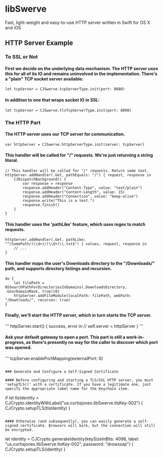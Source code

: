 # libSwerve
Fast, light-weight and easy-to-use HTTP server written in Swift for OS X and iOS

## HTTP Server Example

### To SSL or Not

#### First we decide on the underlying data mechanism. The HTTP server uses this for all of its IO and remains uninvolved in the implementation. There's a "plain" TCP socket server available:
```
let tcpServer = CJSwerve.tcpServerType.init(port: 8080)
```

#### In addition to one that wraps socket IO in SSL:
```
let tcpServer = CJSwerve.tlsTcpServerType.init(port: 8080)
```

### The HTTP Part

#### The HTTP server uses our TCP server for communication.
```
var httpServer = CJSwerve.httpServerType.init(server: tcpServer)
```

#### This handler will be called for "/" requests. We're just returning a string literal.
```
// This handler will be called for "/" requests. Return some text.
httpServer.addHandler(.Get, pathEquals: "/") { request, response in
	CJDispatchBackground() {
		var response = response
		response.addHeader("Content-Type", value: "text/plain")
		response.addHeader("Content-Length", value: 15)
		response.addHeader("Connection", value: "keep-alive")
		response.write("This is a test.")
		response.finish()
	}
}
```

#### This handler uses the 'pathLike' feature, which uses regex to match requests.
```
httpServer.addHandler(.Get, pathLike: "^/SomePath/(\\d+)/(\\d+)\\.txt$") { values, request, response in
	// ...
}
```

#### This handler maps the user's Downloads directory to the "/Downloads/" path, and supports directory listings and recursion.
```
do {
	let filePath = NSSearchPathForDirectoriesInDomains(.DownloadsDirectory, .UserDomainMask, true)[0]
	httpServer.addFileModule(localPath: filePath, webPath: "/Downloads/", recurses: true)
}
```

#### Finally, we'll start the HTTP server, which in turn starts the TCP server.
'''
httpServer.start() { success, error in
	// self.server = httpServer
}
'''


#### Ask your default gateway to open a port. This part is still a work-in-progress, as there's presently no way for the caller to discover which port was opened.
'''
tcpServer.enablePortMapping(externalPort: 0)
```

### Generate and Configure a Self-Signed Certificate

#### Before configuring and starting a TLS/SSL HTTP server, you must 'setupTLS()' with a certificate. If you have a legitimate one, just specify the appropriate label name for the Keychain item.
```
if let tlsIdentity = CJCrypto.identityWithLabel("us.curtisjones.libSwerve.tlsKey-002") {
CJCrypto.setupTLS(tlsIdentity)
}
```

#### Otherwise (and subsequently), you can easily generate a self-signed certificate. Browsers will balk, but the connection will still be encrypted.
```
let identity = CJCrypto.generateIdentity(keySizeInBits: 4096, label: "us.curtisjones.libSwerve.tlsKey-002", password: "drowssap") {
	CJCrypto.setupTLS(identity)
}
```

